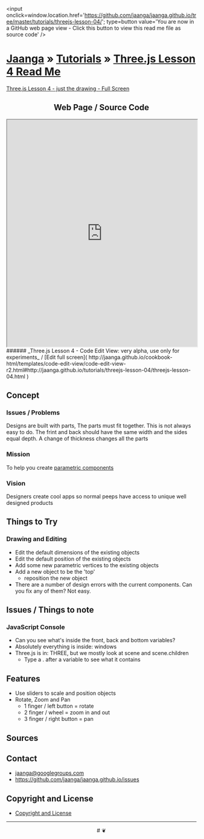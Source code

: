 ﻿<span style=display:none; >[You are now in a GitHub source code view - click this link to view this read me file as a web page]( http://jaanga.github.io/tutorials/threejs-lesson-04/ "View file as a web page." ) </span>
<input onclick=window.location.href='https://github.com/jaanga/jaanga.github.io/tree/master/tutorials/threejs-lesson-04/'; type=button  value='You are now in a GitHub web page view - Click this button to view this read me file as source code' />

[Jaanga]( http://jaanga.github.io ) » [Tutorials]( http://jaanga.github.io/tutorials/ ) »
[Three.js Lesson 4 Read Me]( index.html )
===


[Three.js Lesson 4 - just the drawing - Full Screen]( http://jaanga.github.io/tutorials/threejs-lesson-04/threejs-lesson-04.html )

## <center>Web Page / Source Code</center>

<iframe class=ifr src=http://jaanga.github.io/cookbook-html/templates/code-edit-view/code-edit-view-r2.html#http://jaanga.github.io/tutorials/threejs-lesson-04/threejs-lesson-04.html width=100% height=600px ></iframe>  
###### _Three.js Lesson 4 - Code Edit View: very alpha, use only for experiments_ / [Edit full screen]( http://jaanga.github.io/cookbook-html/templates/code-edit-view/code-edit-view-r2.html#http://jaanga.github.io/tutorials/threejs-lesson-04/threejs-lesson-04.html )


## Concept

### Issues / Problems
<!--

The general format is an adaptation of the ideas developed in Alexander's _et al_ [A Patttern Language]( https://books.google.com/books?id=hwAHmktpk5IC&pg=PR10#v=onepage&q&f=false ) - as sammarized on page 10.

Each pattern describes a problem which occurs over and over again in our environment, and then describes the core of the solution to that problem, in such a way that you can use this solution a million times over, without ever doing it the same way twice.

patterns are descriptions of common problems and proposal for the solutions that can be used repeatedly every time the problem is encountered and producing an different outcome.

-->

Designs are built with parts, The parts must fit together. This is not always easy to do.
The frint and back should have the same width and the sides equal depth. A change of thickness changes all the parts


### Mission
<!-- a statement of a rationale, applicable now as well as in the future -->

To help you create [parametric components]( https://en.wikipedia.org/wiki/Parametric_design )


### Vision
<!--  a descriptive picture of a desired future state -->

Designers create cool apps so normal peeps have access to unique well designed products

## Things to Try

### Drawing and Editing

* Edit the default dimensions of the existing objects
* Edit the default position of the existing objects
* Add some new parametric vertices to the existing objects
* Add a new object to be the 'top'
	* reposition the new object
* There are a number of design errors with the current components. Can you fix any of them? Not easy.


## Issues / Things to note

### JavaScript Console

* Can you see what's inside the front, back and bottom variables?
* Absolutely everything is inside: windows
* Three.js is in: THREE, but we mostly look at scene and scene.children
	* Type a . after a variable to see what it contains


## Features

* Use sliders to scale and position objects
* Rotate, Zoom and Pan
	* 1 finger / left button =  rotate
	* 2 finger / wheel = zoom in and out
	* 3 finger / right button = pan


## Sources




## Contact

* jaanga@googlegroups.com
* https://github.com/jaanga/jaanga.github.io/issues

## Copyright and License

* [Copyright and License]( http://jaanga.github.io/#http://jaanga.github.io/jaanga-copyright-and-mit-license.md ) 

***

<center title="dingbat" >
# <a href=javascript:window.scrollTo(0,0); style=text-decoration:none; >❦</a>
</center>




